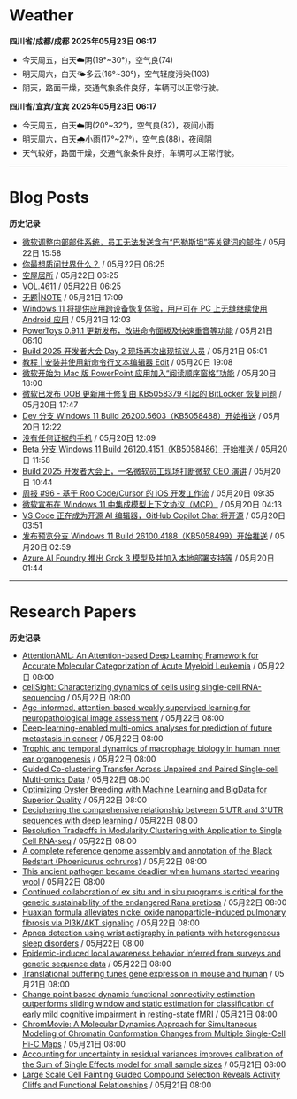 # Weather
<!--qweather:start-->
**四川省/成都/成都 2025年05月23日 06:17**
- 今天周五，白天☁️阴(19°~30°)，空气良(74)
- 明天周六，白天🌤️多云(16°~30°)，空气轻度污染(103)
- 阴天，路面干燥，交通气象条件良好，车辆可以正常行驶。

**四川省/宜宾/宜宾 2025年05月23日 06:17**
- 今天周五，白天☁️阴(20°~32°)，空气良(82)，夜间小雨
- 明天周六，白天🌧️小雨(17°~27°)，空气良(88)，夜间阴
- 天气较好，路面干燥，交通气象条件良好，车辆可以正常行驶。
<!--qweather:end-->
---
# Blog Posts
<!--rss-blogs:start-->
**历史记录**
- [微软调整内部邮件系统，员工无法发送含有“巴勒斯坦”等关键词的邮件](https://windiscover.com/posts/microsoft-internal-email-system-changes-block-palestine-gaza-emails.html) / 05月22日 15:58
- [你最想质问世界什么？](http://m.wufazhuce.com/question/4372) / 05月22日 06:25
- [空屋居所](http://m.wufazhuce.com/article/6800) / 05月22日 06:25
- [VOL.4611](http://m.wufazhuce.com/one/4767) / 05月22日 06:25
- [无题|NOTE](https://hp-l.github.io/2025/05/21/170905/) / 05月21日 17:09
- [Windows 11 将提供应用跨设备恢复体验，用户可在 PC 上无缝继续使用 Android 应用](https://windiscover.com/posts/windows-11-cross-device-resume-experience-android-app-windows.html) / 05月21日 12:03
- [PowerToys 0.91.1 更新发布，改进命令面板及快速重音等功能](https://windiscover.com/posts/powertoys-0-91-1-update-fixes-cmdpal-workspaces-and-quick-accent.html) / 05月21日 06:10
- [Build 2025 开发者大会 Day 2 现场再次出现抗议人员](https://windiscover.com/posts/build-2025-day-2-jay-parikh-speech-got-interrupted-by-a-protester.html) / 05月21日 05:01
- [教程 | 安装并使用新命令行文本编辑器 Edit](https://windiscover.com/posts/install-and-use-edit-the-new-editor-made-by-microsoft-in-windows-terminal.html) / 05月20日 19:08
- [微软开始为 Mac 版 PowerPoint 应用加入“阅读顺序窗格”功能](https://windiscover.com/posts/reading-order-pane-is-coming-to-powerpoint-for-mac.html) / 05月20日 18:00
- [微软已发布 OOB 更新用于修复由 KB5058379 引起的 BitLocker 恢复问题](https://windiscover.com/posts/microsoft-released-an-oob-update-kb5061768-to-fix-kb5058379-bitlocker-issue.html) / 05月20日 17:47
- [Dev 分支 Windows 11 Build 26200.5603（KB5058488）开始推送](https://windiscover.com/posts/windows-11-build-26200-kb5058488.html) / 05月20日 12:22
- [没有任何证据的手机](https://xingbianren.cn/post/305.html) / 05月20日 12:09
- [Beta 分支 Windows 11 Build 26120.4151（KB5058486）开始推送](https://windiscover.com/posts/windows-11-build-26120-kb5058486.html) / 05月20日 11:58
- [Build 2025 开发者大会上，一名微软员工现场打断微软 CEO 演讲](https://windiscover.com/posts/microsoft-employee-interrupt-build-conference-satya-nadella-speech.html) / 05月20日 10:44
- [周报 #96 - 基于 Roo Code/Cursor 的 iOS 开发工作流](https://www.pseudoyu.com/posts/weekly_review_96) / 05月20日 09:35
- [微软宣布在 Windows 11 中集成模型上下文协议（MCP）](https://windiscover.com/posts/windows-11-mcp-future-agentic-computing.html) / 05月20日 04:13
- [VS Code 正在成为开源 AI 编辑器，GitHub Copilot Chat 将开源](https://windiscover.com/posts/vs-code-open-source-ai-editor-github-copilot-chat-open-source.html) / 05月20日 03:51
- [发布预览分支 Windows 11 Build 26100.4188（KB5058499）开始推送](https://windiscover.com/posts/windows-11-build-26100-kb5058499.html) / 05月20日 02:59
- [Azure AI Foundry 推出 Grok 3 模型及并加入本地部署支持等](https://windiscover.com/posts/azure-ai-foundry-grok-3-models-and-foundry-local.html) / 05月20日 01:44
<!--rss-blogs:end-->
---
# Research Papers
<!--rss-papers:start-->
**历史记录**
- [AttentionAML: An Attention-based Deep Learning Framework for Accurate Molecular Categorization of Acute Myeloid Leukemia](https://www.biorxiv.org/content/10.1101/2025.05.20.655179v1?rss=1) / 05月22日 08:00
- [cellSight: Characterizing dynamics of cells using single-cell RNA-sequencing](https://www.biorxiv.org/content/10.1101/2025.05.16.654572v1?rss=1) / 05月22日 08:00
- [Age-informed, attention-based weakly supervised learning for neuropathological image assessment](https://www.biorxiv.org/content/10.1101/2025.05.16.654510v1?rss=1) / 05月22日 08:00
- [Deep-learning-enabled multi-omics analyses for prediction of future metastasis in cancer](https://www.biorxiv.org/content/10.1101/2025.05.16.654579v1?rss=1) / 05月22日 08:00
- [Trophic and temporal dynamics of macrophage biology in human inner ear organogenesis](https://www.biorxiv.org/content/10.1101/2025.05.16.654631v1?rss=1) / 05月22日 08:00
- [Guided Co-clustering Transfer Across Unpaired and Paired Single-cell Multi-omics Data](https://www.biorxiv.org/content/10.1101/2025.05.16.654635v1?rss=1) / 05月22日 08:00
- [Optimizing Oyster Breeding with Machine Learning and BigData for Superior Quality](https://www.biorxiv.org/content/10.1101/2025.05.16.654565v1?rss=1) / 05月22日 08:00
- [Deciphering the comprehensive relationship between 5'UTR and 3'UTR sequences with deep learning](https://www.biorxiv.org/content/10.1101/2025.05.17.654644v1?rss=1) / 05月22日 08:00
- [Resolution Tradeoffs in Modularity Clustering with Application to Single Cell RNA-seq](https://www.biorxiv.org/content/10.1101/2025.05.20.655159v1?rss=1) / 05月22日 08:00
- [A complete reference genome assembly and annotation of the Black Redstart (Phoenicurus ochruros)](https://www.biorxiv.org/content/10.1101/2025.05.21.655187v1?rss=1) / 05月22日 08:00
- [This ancient pathogen became deadlier when humans started wearing wool](https://www.nature.com/articles/d41586-025-01631-w) / 05月22日 08:00
- [Continued collaboration of ex situ and in situ programs is critical for the genetic sustainability of the endangered Rana pretiosa](https://www.nature.com/articles/s41598-025-01483-4) / 05月22日 08:00
- [Huaxian formula alleviates nickel oxide nanoparticle-induced pulmonary fibrosis via PI3K/AKT signaling](https://www.nature.com/articles/s41598-025-01899-y) / 05月22日 08:00
- [Apnea detection using wrist actigraphy in patients with heterogeneous sleep disorders](https://www.nature.com/articles/s41598-025-01430-3) / 05月22日 08:00
- [Epidemic-induced local awareness behavior inferred from surveys and genetic sequence data](https://www.nature.com/articles/s41467-025-59508-5) / 05月22日 08:00
- [Translational buffering tunes gene expression in mouse and human](https://www.biorxiv.org/content/10.1101/2025.05.16.654561v1?rss=1) / 05月21日 08:00
- [Change point based dynamic functional connectivity estimation outperforms sliding window and static estimation for classification of early mild cognitive impairment in resting-state fMRI](https://www.biorxiv.org/content/10.1101/2025.05.16.654552v1?rss=1) / 05月21日 08:00
- [ChromMovie: A Molecular Dynamics Approach for Simultaneous Modeling of Chromatin Conformation Changes from Multiple Single-Cell Hi-C Maps](https://www.biorxiv.org/content/10.1101/2025.05.16.654550v1?rss=1) / 05月21日 08:00
- [Accounting for uncertainty in residual variances improves calibration of the Sum of Single Effects model for small sample sizes](https://www.biorxiv.org/content/10.1101/2025.05.16.654543v1?rss=1) / 05月21日 08:00
- [Large Scale Cell Painting Guided Compound Selection Reveals Activity Cliffs and Functional Relationships](https://www.biorxiv.org/content/10.1101/2025.05.16.654292v1?rss=1) / 05月21日 08:00
<!--rss-papers:end-->
